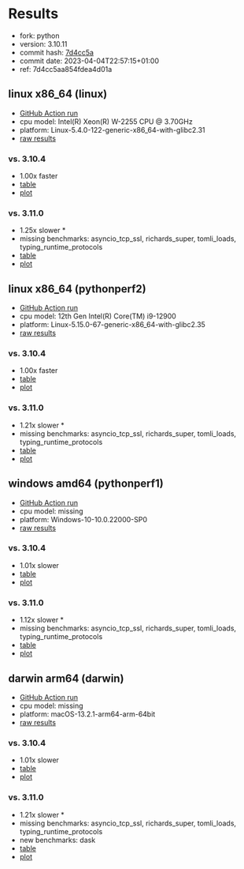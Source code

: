 # Results

- fork: python
- version: 3.10.11
- commit hash: [7d4cc5a](https://github.com/python/cpython/commit/7d4cc5a)
- commit date: 2023-04-04T22:57:15+01:00
- ref: 7d4cc5aa854fdea4d01a

## linux x86_64 (linux)

- [GitHub Action run](https://github.com/faster-cpython/benchmarking/actions/runs/4756313643)
- cpu model: Intel(R) Xeon(R) W-2255 CPU @ 3.70GHz
- platform: Linux-5.4.0-122-generic-x86_64-with-glibc2.31
- [raw results](bm-20230404-linux-x86_64-python-7d4cc5aa854fdea4d01a-3.10.11-7d4cc5a.json)

### vs. 3.10.4

- 1.00x faster
- [table](bm-20230404-linux-x86_64-python-7d4cc5aa854fdea4d01a-3.10.11-7d4cc5a-vs-3.10.4.md)
- [plot](bm-20230404-linux-x86_64-python-7d4cc5aa854fdea4d01a-3.10.11-7d4cc5a-vs-3.10.4.png)

### vs. 3.11.0

- 1.25x slower \*
- missing benchmarks: asyncio_tcp_ssl, richards_super, tomli_loads, typing_runtime_protocols
- [table](bm-20230404-linux-x86_64-python-7d4cc5aa854fdea4d01a-3.10.11-7d4cc5a-vs-3.11.0.md)
- [plot](bm-20230404-linux-x86_64-python-7d4cc5aa854fdea4d01a-3.10.11-7d4cc5a-vs-3.11.0.png)

## linux x86_64 (pythonperf2)

- [GitHub Action run](https://github.com/faster-cpython/benchmarking/actions/runs/4756313643)
- cpu model: 12th Gen Intel(R) Core(TM) i9-12900
- platform: Linux-5.15.0-67-generic-x86_64-with-glibc2.35
- [raw results](bm-20230404-pythonperf2-x86_64-python-7d4cc5aa854fdea4d01a-3.10.11-7d4cc5a.json)

### vs. 3.10.4

- 1.00x faster
- [table](bm-20230404-pythonperf2-x86_64-python-7d4cc5aa854fdea4d01a-3.10.11-7d4cc5a-vs-3.10.4.md)
- [plot](bm-20230404-pythonperf2-x86_64-python-7d4cc5aa854fdea4d01a-3.10.11-7d4cc5a-vs-3.10.4.png)

### vs. 3.11.0

- 1.21x slower \*
- missing benchmarks: asyncio_tcp_ssl, richards_super, tomli_loads, typing_runtime_protocols
- [table](bm-20230404-pythonperf2-x86_64-python-7d4cc5aa854fdea4d01a-3.10.11-7d4cc5a-vs-3.11.0.md)
- [plot](bm-20230404-pythonperf2-x86_64-python-7d4cc5aa854fdea4d01a-3.10.11-7d4cc5a-vs-3.11.0.png)

## windows amd64 (pythonperf1)

- [GitHub Action run](https://github.com/faster-cpython/benchmarking/actions/runs/4756313643)
- cpu model: missing
- platform: Windows-10-10.0.22000-SP0
- [raw results](bm-20230404-pythonperf1-amd64-python-7d4cc5aa854fdea4d01a-3.10.11-7d4cc5a.json)

### vs. 3.10.4

- 1.01x slower
- [table](bm-20230404-pythonperf1-amd64-python-7d4cc5aa854fdea4d01a-3.10.11-7d4cc5a-vs-3.10.4.md)
- [plot](bm-20230404-pythonperf1-amd64-python-7d4cc5aa854fdea4d01a-3.10.11-7d4cc5a-vs-3.10.4.png)

### vs. 3.11.0

- 1.12x slower \*
- missing benchmarks: asyncio_tcp_ssl, richards_super, tomli_loads, typing_runtime_protocols
- [table](bm-20230404-pythonperf1-amd64-python-7d4cc5aa854fdea4d01a-3.10.11-7d4cc5a-vs-3.11.0.md)
- [plot](bm-20230404-pythonperf1-amd64-python-7d4cc5aa854fdea4d01a-3.10.11-7d4cc5a-vs-3.11.0.png)

## darwin arm64 (darwin)

- [GitHub Action run](https://github.com/faster-cpython/benchmarking/actions/runs/4756313643)
- cpu model: missing
- platform: macOS-13.2.1-arm64-arm-64bit
- [raw results](bm-20230404-darwin-arm64-python-7d4cc5aa854fdea4d01a-3.10.11-7d4cc5a.json)

### vs. 3.10.4

- 1.01x slower
- [table](bm-20230404-darwin-arm64-python-7d4cc5aa854fdea4d01a-3.10.11-7d4cc5a-vs-3.10.4.md)
- [plot](bm-20230404-darwin-arm64-python-7d4cc5aa854fdea4d01a-3.10.11-7d4cc5a-vs-3.10.4.png)

### vs. 3.11.0

- 1.21x slower \*
- missing benchmarks: asyncio_tcp_ssl, richards_super, tomli_loads, typing_runtime_protocols
- new benchmarks: dask
- [table](bm-20230404-darwin-arm64-python-7d4cc5aa854fdea4d01a-3.10.11-7d4cc5a-vs-3.11.0.md)
- [plot](bm-20230404-darwin-arm64-python-7d4cc5aa854fdea4d01a-3.10.11-7d4cc5a-vs-3.11.0.png)

